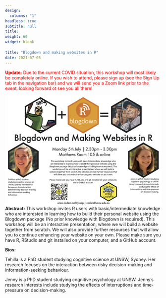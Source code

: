 ```yaml
---
design:
  columns: "1"
headless: true
subtitle: null
title: 
weight: 60
widget: blank

title: "Blogdown and making websites in R"
date: 2021-07-05
---
```

<span style="color: red;">**Update:**
Due to the current COVID situation, this workshop will most likely be completely online. If you wish to attend, please sign up (see the Sign Up tab in the navigation bar) and we will send you a Zoom link prior to the event. looking forward ot see you all there!</span>


<img src="blogdown.png" width=1000 style = "margin-left: 0px; margin-right: 0px; float:right;" >

**Abstract:**
This workshop invites R users with basic/intermediate knowledge who are interested in learning how to build their personal website using the Blogdown package (No prior knowledge with Blogdown is required). This workshop will be an interactive presentation, where we will build a website together from scratch. We will also provide further resources that will allow you to continue enhancing your website on your own.
Please make sure you have R, RStudio and git installed on your computer, and a GitHub account.

**Bios:** 

Tehilla is a PhD student studying cognitive science at UNSW, Sydney. Her research focuses on the interaction between risky decision-making and information-seeking behaviour.

Jenny is a PhD student studying cognitive psychology at UNSW. Jenny’s research interests include studying the effects of interruptions and time-pressure on decision-making.
